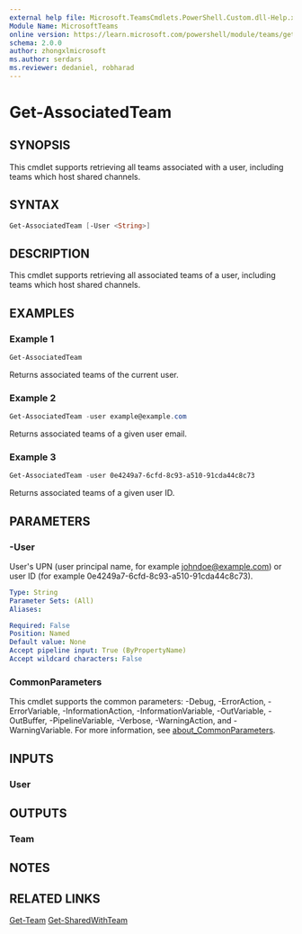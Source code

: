 ```yaml
---
external help file: Microsoft.TeamsCmdlets.PowerShell.Custom.dll-Help.xml
Module Name: MicrosoftTeams
online version: https://learn.microsoft.com/powershell/module/teams/get-associatedteam
schema: 2.0.0
author: zhongxlmicrosoft
ms.author: serdars
ms.reviewer: dedaniel, robharad
---
```


# Get-AssociatedTeam

## SYNOPSIS
This cmdlet supports retrieving all teams associated with a user, including teams which host shared channels.

## SYNTAX
```PowerShell
Get-AssociatedTeam [-User <String>]
```

## DESCRIPTION
This cmdlet supports retrieving all associated teams of a user, including teams which host shared channels.

## EXAMPLES

### Example 1
```PowerShell
Get-AssociatedTeam
```

Returns associated teams of the current user.

### Example 2
```PowerShell
Get-AssociatedTeam -user example@example.com
```

Returns associated teams of a given user email.

### Example 3
```PowerShell
Get-AssociatedTeam -user 0e4249a7-6cfd-8c93-a510-91cda44c8c73
```

Returns associated teams of a given user ID.

## PARAMETERS

### -User
User's UPN (user principal name, for example
johndoe@example.com) or user ID (for example 0e4249a7-6cfd-8c93-a510-91cda44c8c73).

```yaml
Type: String
Parameter Sets: (All)
Aliases:

Required: False
Position: Named
Default value: None
Accept pipeline input: True (ByPropertyName)
Accept wildcard characters: False
```

### CommonParameters
This cmdlet supports the common parameters: -Debug, -ErrorAction, -ErrorVariable, -InformationAction, -InformationVariable, -OutVariable, -OutBuffer, -PipelineVariable, -Verbose, -WarningAction, and -WarningVariable. For more information, see [about_CommonParameters](https://go.microsoft.com/fwlink/?LinkID=113216).

## INPUTS

### User

## OUTPUTS

### Team

## NOTES

## RELATED LINKS
[Get-Team](Get-Team.md)
[Get-SharedWithTeam](Get-SharedWithTeam.md)

